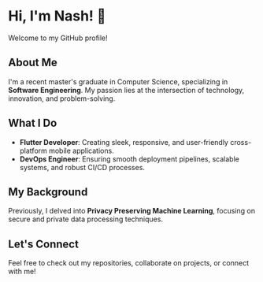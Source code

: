 # Hi, I'm Nash! 👋

Welcome to my GitHub profile!

## About Me
I'm a recent master's graduate in Computer Science, specializing in **Software Engineering**. My passion lies at the intersection of technology, innovation, and problem-solving.

## What I Do
- **Flutter Developer**: Creating sleek, responsive, and user-friendly cross-platform mobile applications.
- **DevOps Engineer**: Ensuring smooth deployment pipelines, scalable systems, and robust CI/CD processes.

## My Background
Previously, I delved into **Privacy Preserving Machine Learning**, focusing on secure and private data processing techniques.

## Let's Connect
Feel free to check out my repositories, collaborate on projects, or connect with me!
